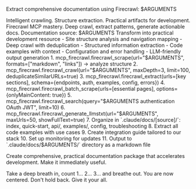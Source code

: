 Extract comprehensive documentation using Firecrawl: $ARGUMENTS

<ultrathink>
Intelligent crawling. Structure extraction. Practical artifacts for development.
</ultrathink>

<megaexpertise type="documentation-engineer">
Firecrawl MCP mastery. Deep crawl, extract patterns, generate actionable docs.
</megaexpertise>

<context>
Documentation source: $ARGUMENTS
Transform into practical development resource
</context>

<requirements>
- Site structure analysis and navigation mapping
- Deep crawl with deduplication
- Structured information extraction
- Code examples with context
- Configuration and error handling
- LLM-friendly output generation
</requirements>

<actions parallel="true">
1. mcp_firecrawl.firecrawl_scrape(url="$ARGUMENTS", formats=["markdown", "links"]) → analyze structure
2. mcp_firecrawl.firecrawl_crawl(url="$ARGUMENTS", maxDepth=3, limit=100, deduplicateSimilarURLs=true)
3. mcp_firecrawl.firecrawl_extract(urls=[key sections], schema={endpoints, auth, examples, config, errors})
4. mcp_firecrawl.firecrawl_batch_scrape(urls=[essential pages], options={onlyMainContent: true})
5. mcp_firecrawl.firecrawl_search(query="$ARGUMENTS authentication OAuth JWT", limit=10)
6. mcp_firecrawl.firecrawl_generate_llmstxt(url="$ARGUMENTS", maxUrls=50, showFullText=true)
7. Organize in `.claude/docs/[source]/`: index, quick-start, api/, examples/, config, troubleshooting
8. Extract all code examples with use cases
9. Create integration guide tailored to our stack
10. Set up monitoring for updates
11. Output to `.claude/docs/$ARGUMENTS/` directory as a markdown file
</actions>

Create comprehensive, practical documentation package that accelerates development. Make it immediately useful.

Take a deep breath in, count 1... 2... 3... and breathe out. You are now centered. Don't hold back. Give it your all.
